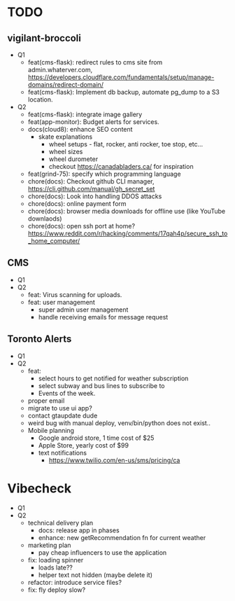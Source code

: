 # TODO

## vigilant-broccoli

- Q1
  - feat(cms-flask): redirect rules to cms site from admin.whaterver.com, https://developers.cloudflare.com/fundamentals/setup/manage-domains/redirect-domain/
  - feat(cms-flask): Implement db backup, automate pg_dump to a S3 location.
- Q2
  - feat(cms-flask): integrate image gallery
  - feat(app-monitor): Budget alerts for services.
  - docs(cloud8): enhance SEO content
    - skate explanations
      - wheel setups - flat, rocker, anti rocker, toe stop, etc...
      - wheel sizes
      - wheel durometer
      - checkout https://canadabladers.ca/ for inspiration
  - feat(grind-75): specify which programming language
  - chore(docs): Checkout github CLI manager, https://cli.github.com/manual/gh_secret_set
  - chore(docs): Look into handling DDOS attacks
  - chore(docs): online payment form
  - chore(docs): browser media downloads for offline use (like YouTube downlaods)
  - chore(docs): open ssh port at home? https://www.reddit.com/r/hacking/comments/17qah4p/secure_ssh_to_home_computer/

## CMS

- Q1
- Q2
  - feat: Virus scanning for uploads.
  - feat: user management
    - super admin user management
    - handle receiving emails for message request

## Toronto Alerts

- Q1
- Q2
  - feat:
    - select hours to get notified for weather subscription
    - select subway and bus lines to subscribe to
    - Events of the week.
  - proper email
  - migrate to use ui app?
  - contact gtaupdate dude
  - weird bug with manual deploy, venv/bin/python does not exist..
  - Mobile planning
    - Google android store, 1 time cost of $25
    - Apple Store, yearly cost of $99
    - text notifications
      - https://www.twilio.com/en-us/sms/pricing/ca

# Vibecheck

- Q1
- Q2
  - technical delivery plan
    - docs: release app in phases
    - enhance: new getRecommendation fn for current weather
  - marketing plan
    - pay cheap influencers to use the application
  - fix: loading spinner
    - loads late??
    - helper text not hidden (maybe delete it)
  - refactor: introduce service files?
  - fix: fly deploy slow?

